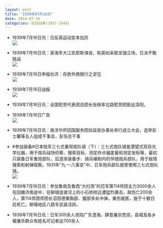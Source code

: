 ```yaml
---
layout: post
title: "1939年07月16日"
date: 2014-07-16
categories: 抗日战争(1937-1945)
---
```


<meta name="referrer" content="no-referrer" />

- 1939年7月16日讯：日反英运动变本加厉 <br/><img src="https://ww2.sinaimg.cn/large/aca367d8jw1eif02f6v8hj209l07dgmz.jpg" />

- 1939年7月16日讯：英海军大江凯耶斯演说，称英如采取坚强立场，日决不敢挑战 <br/><img src="https://ww2.sinaimg.cn/large/aca367d8jw1eieyc3fz4ej208l0dmdi8.jpg" />

- 1939年7月16日申报社评：存款外商银行之谬见 <br/><img src="https://ww3.sinaimg.cn/large/aca367d8jw1eiewlg2fejj20jw0yf4g0.jpg" />

- 1939年7月16日战报 <br/><img src="https://ww1.sinaimg.cn/large/aca367d8jw1eienxy9eu2j20a91cgqfc.jpg" />

- 1939年7月16日讯：全国慰劳代表团总团长张继率北路慰劳团抵达洛阳。 

- 1939年7月16日广告 <br/><img src="https://ww1.sinaimg.cn/large/aca367d8jw1eieh0d02gzj20ku0h3tdx.jpg" />

- 1939年7月16日讯：南洋华侨回国服务团驻延安办事处举行成立大会，选举彭士馨等五人组成干事会，彭任总干事 

- #参战装备#日本陆军三七式重观炮队镜（下）：三七式炮队镜是潜望式双目光学仪器，用于炮兵战场侦察、搜索目标、测定炸点偏差量和测定坐标等，最初只装备日军重炮部队，后逐渐装备步、骑兵编制内的伴随炮兵部队，用于敌情搜索和射弹观察。1931年“九·一八事变”中，日军炮兵部队就曾使用三七式炮队镜。 <br/><img src="https://ww4.sinaimg.cn/large/aca367d8jw1eieeot1kpxj20dr0eit9k.jpg" />

- 1939年7月16日讯：参加鲁南及鲁西“大扫荡”的日军第114师团主力3000余人在回撤济南途中，在聊城徒骇河上的小石桥附近遭猛烈袭击，敌伤亡200余人，第114师团师团长沼田德重胸部、腹部多处中弹，重伤就医，旋于十数日后死亡。聊城地区八路军武装活跃。 

- 1939年7月16日讯：日军300余人攻陷广东澄海，肆意屠杀焚烧，县城及各乡被屠杀群众有姓名可记者达700余人 

